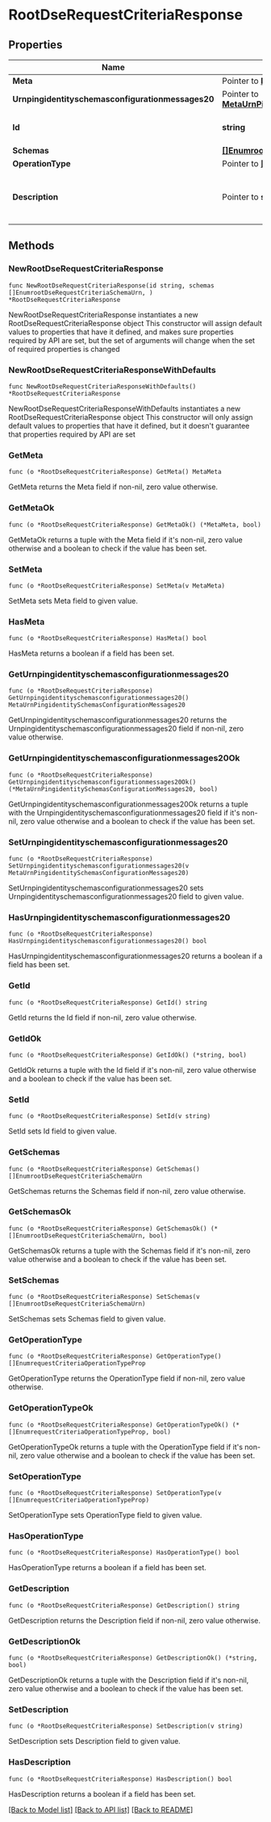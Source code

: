 # RootDseRequestCriteriaResponse

## Properties

Name | Type | Description | Notes
------------ | ------------- | ------------- | -------------
**Meta** | Pointer to [**MetaMeta**](MetaMeta.md) |  | [optional] 
**Urnpingidentityschemasconfigurationmessages20** | Pointer to [**MetaUrnPingidentitySchemasConfigurationMessages20**](MetaUrnPingidentitySchemasConfigurationMessages20.md) |  | [optional] 
**Id** | **string** | Name of the Request Criteria | 
**Schemas** | [**[]EnumrootDseRequestCriteriaSchemaUrn**](EnumrootDseRequestCriteriaSchemaUrn.md) |  | 
**OperationType** | Pointer to [**[]EnumrequestCriteriaOperationTypeProp**](EnumrequestCriteriaOperationTypeProp.md) |  | [optional] 
**Description** | Pointer to **string** | A description for this Request Criteria | [optional] 

## Methods

### NewRootDseRequestCriteriaResponse

`func NewRootDseRequestCriteriaResponse(id string, schemas []EnumrootDseRequestCriteriaSchemaUrn, ) *RootDseRequestCriteriaResponse`

NewRootDseRequestCriteriaResponse instantiates a new RootDseRequestCriteriaResponse object
This constructor will assign default values to properties that have it defined,
and makes sure properties required by API are set, but the set of arguments
will change when the set of required properties is changed

### NewRootDseRequestCriteriaResponseWithDefaults

`func NewRootDseRequestCriteriaResponseWithDefaults() *RootDseRequestCriteriaResponse`

NewRootDseRequestCriteriaResponseWithDefaults instantiates a new RootDseRequestCriteriaResponse object
This constructor will only assign default values to properties that have it defined,
but it doesn't guarantee that properties required by API are set

### GetMeta

`func (o *RootDseRequestCriteriaResponse) GetMeta() MetaMeta`

GetMeta returns the Meta field if non-nil, zero value otherwise.

### GetMetaOk

`func (o *RootDseRequestCriteriaResponse) GetMetaOk() (*MetaMeta, bool)`

GetMetaOk returns a tuple with the Meta field if it's non-nil, zero value otherwise
and a boolean to check if the value has been set.

### SetMeta

`func (o *RootDseRequestCriteriaResponse) SetMeta(v MetaMeta)`

SetMeta sets Meta field to given value.

### HasMeta

`func (o *RootDseRequestCriteriaResponse) HasMeta() bool`

HasMeta returns a boolean if a field has been set.

### GetUrnpingidentityschemasconfigurationmessages20

`func (o *RootDseRequestCriteriaResponse) GetUrnpingidentityschemasconfigurationmessages20() MetaUrnPingidentitySchemasConfigurationMessages20`

GetUrnpingidentityschemasconfigurationmessages20 returns the Urnpingidentityschemasconfigurationmessages20 field if non-nil, zero value otherwise.

### GetUrnpingidentityschemasconfigurationmessages20Ok

`func (o *RootDseRequestCriteriaResponse) GetUrnpingidentityschemasconfigurationmessages20Ok() (*MetaUrnPingidentitySchemasConfigurationMessages20, bool)`

GetUrnpingidentityschemasconfigurationmessages20Ok returns a tuple with the Urnpingidentityschemasconfigurationmessages20 field if it's non-nil, zero value otherwise
and a boolean to check if the value has been set.

### SetUrnpingidentityschemasconfigurationmessages20

`func (o *RootDseRequestCriteriaResponse) SetUrnpingidentityschemasconfigurationmessages20(v MetaUrnPingidentitySchemasConfigurationMessages20)`

SetUrnpingidentityschemasconfigurationmessages20 sets Urnpingidentityschemasconfigurationmessages20 field to given value.

### HasUrnpingidentityschemasconfigurationmessages20

`func (o *RootDseRequestCriteriaResponse) HasUrnpingidentityschemasconfigurationmessages20() bool`

HasUrnpingidentityschemasconfigurationmessages20 returns a boolean if a field has been set.

### GetId

`func (o *RootDseRequestCriteriaResponse) GetId() string`

GetId returns the Id field if non-nil, zero value otherwise.

### GetIdOk

`func (o *RootDseRequestCriteriaResponse) GetIdOk() (*string, bool)`

GetIdOk returns a tuple with the Id field if it's non-nil, zero value otherwise
and a boolean to check if the value has been set.

### SetId

`func (o *RootDseRequestCriteriaResponse) SetId(v string)`

SetId sets Id field to given value.


### GetSchemas

`func (o *RootDseRequestCriteriaResponse) GetSchemas() []EnumrootDseRequestCriteriaSchemaUrn`

GetSchemas returns the Schemas field if non-nil, zero value otherwise.

### GetSchemasOk

`func (o *RootDseRequestCriteriaResponse) GetSchemasOk() (*[]EnumrootDseRequestCriteriaSchemaUrn, bool)`

GetSchemasOk returns a tuple with the Schemas field if it's non-nil, zero value otherwise
and a boolean to check if the value has been set.

### SetSchemas

`func (o *RootDseRequestCriteriaResponse) SetSchemas(v []EnumrootDseRequestCriteriaSchemaUrn)`

SetSchemas sets Schemas field to given value.


### GetOperationType

`func (o *RootDseRequestCriteriaResponse) GetOperationType() []EnumrequestCriteriaOperationTypeProp`

GetOperationType returns the OperationType field if non-nil, zero value otherwise.

### GetOperationTypeOk

`func (o *RootDseRequestCriteriaResponse) GetOperationTypeOk() (*[]EnumrequestCriteriaOperationTypeProp, bool)`

GetOperationTypeOk returns a tuple with the OperationType field if it's non-nil, zero value otherwise
and a boolean to check if the value has been set.

### SetOperationType

`func (o *RootDseRequestCriteriaResponse) SetOperationType(v []EnumrequestCriteriaOperationTypeProp)`

SetOperationType sets OperationType field to given value.

### HasOperationType

`func (o *RootDseRequestCriteriaResponse) HasOperationType() bool`

HasOperationType returns a boolean if a field has been set.

### GetDescription

`func (o *RootDseRequestCriteriaResponse) GetDescription() string`

GetDescription returns the Description field if non-nil, zero value otherwise.

### GetDescriptionOk

`func (o *RootDseRequestCriteriaResponse) GetDescriptionOk() (*string, bool)`

GetDescriptionOk returns a tuple with the Description field if it's non-nil, zero value otherwise
and a boolean to check if the value has been set.

### SetDescription

`func (o *RootDseRequestCriteriaResponse) SetDescription(v string)`

SetDescription sets Description field to given value.

### HasDescription

`func (o *RootDseRequestCriteriaResponse) HasDescription() bool`

HasDescription returns a boolean if a field has been set.


[[Back to Model list]](../README.md#documentation-for-models) [[Back to API list]](../README.md#documentation-for-api-endpoints) [[Back to README]](../README.md)


